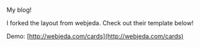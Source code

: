 My blog!

I forked the layout from webjeda. Check out their template below!

Demo: [http://webjeda.com/cards](http://webjeda.com/cards)